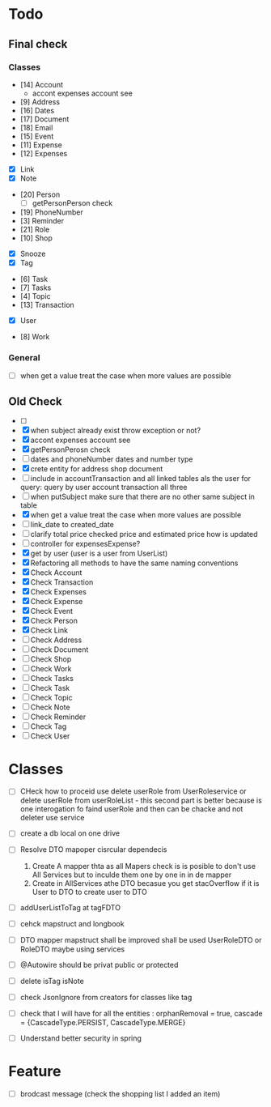 # Todo

## Final check

### Classes

- [14] Account
    - accont expenses account see
- [9] Address
- [16] Dates
- [17] Document
- [18] Email
- [15] Event
- [11] Expense
- [12] Expenses
- [x] Link
- [x] Note
- [20] Person
    - [ ] getPersonPerson check
- [19] PhoneNumber
- [3] Reminder
- [21] Role
- [10] Shop
- [x] Snooze
- [x] Tag
- [6] Task
- [7] Tasks
- [4] Topic
- [13] Transaction
- [x] User
- [8] Work

### General

- [ ] when get a value treat the case when more values are possible

## Old Check

- [ ] 
- [x] when subject already exist throw exception or not?
- [x] accont expenses account see
- [x] getPersonPerosn check
- [ ] dates and phoneNumber dates and number type
- [x] crete entity for address shop document
- [ ] include in accountTransaction and all linked tables als the user for query:  query by user account transaction all
  three
- [ ] when putSubject make sure that there are no other same subject in table
- [x] when get a value treat the case when more values are possible
- [ ] link_date to created_date
- [ ] clarify total price checked price and estimated price how is updated
- [ ] controller for expensesExpense?
- [x] get by user (user is a user from UserList)
- [x] Refactoring all methods to have the same naming conventions
- [x] Check Account
- [x] Check Transaction
- [x] Check Expenses
- [x] Check Expense
- [x] Check Event
- [x] Check Person
- [x] Check Link
- [ ] Check Address
- [ ] Check Document
- [ ] Check Shop
- [ ] Check Work
- [ ] Check Tasks
- [ ] Check Task
- [ ] Check Topic
- [ ] Check Note
- [ ] Check Reminder
- [ ] Check Tag
- [ ] Check User

# Classes

- [ ] CHeck how to proceid use delete userRole from UserRoleservice
  or delete userRole from userRoleList - this second part is better
  because is one interogation fo faind userRole and then can be chacke and not deleter use service

- [ ] create a db local on one drive

- [ ] Resolve DTO mapoper cisrcular dependecis
    1. Create A mapper thta as all Mapers check is is posible to don't use All Services but to inculde them one by one
       in in de mapper
    2. Create in AllServices athe DTO becasue you get stacOverflow if it is User to DTO to create user to DTO
- [ ] addUserListToTag at tagFDTO
- [ ] cehck mapstruct and longbook

- [ ] DTO mapper mapstruct shall be improved shall be used UserRoleDTO or RoleDTO maybe using services
- [ ] @Autowire should be privat public or protected
- [ ] delete isTag isNote
- [ ] check JsonIgnore from creators for classes like tag
- [ ] check that I will have for all the entities : orphanRemoval = true, cascade = {CascadeType.PERSIST,
  CascadeType.MERGE}
- [ ] Understand better security in spring

# Feature

- [ ] brodcast message (check the shopping list I added an item)